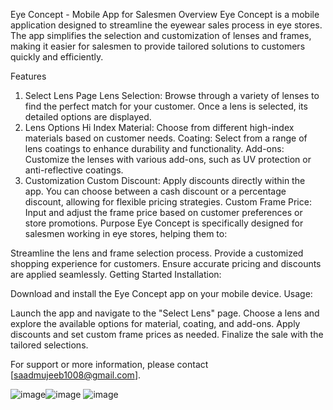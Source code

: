 Eye Concept - Mobile App for Salesmen
Overview
Eye Concept is a mobile application designed to streamline the eyewear sales process in eye stores. The app simplifies the selection and customization of lenses and frames, making it easier for salesmen to provide tailored solutions to customers quickly and efficiently.

Features
1. Select Lens Page
Lens Selection: Browse through a variety of lenses to find the perfect match for your customer. Once a lens is selected, its detailed options are displayed.
2. Lens Options
Hi Index Material: Choose from different high-index materials based on customer needs.
Coating: Select from a range of lens coatings to enhance durability and functionality.
Add-ons: Customize the lenses with various add-ons, such as UV protection or anti-reflective coatings.
3. Customization
Custom Discount: Apply discounts directly within the app. You can choose between a cash discount or a percentage discount, allowing for flexible pricing strategies.
Custom Frame Price: Input and adjust the frame price based on customer preferences or store promotions.
Purpose
Eye Concept is specifically designed for salesmen working in eye stores, helping them to:

Streamline the lens and frame selection process.
Provide a customized shopping experience for customers.
Ensure accurate pricing and discounts are applied seamlessly.
Getting Started
Installation:

Download and install the Eye Concept app on your mobile device.
Usage:

Launch the app and navigate to the "Select Lens" page.
Choose a lens and explore the available options for material, coating, and add-ons.
Apply discounts and set custom frame prices as needed.
Finalize the sale with the tailored selections.

For support or more information, please contact [saadmujeeb1008@gmail.com].

![image](https://github.com/user-attachments/assets/6d0a7b30-58f4-4df9-a23e-0c3b00c3c190)![image](https://github.com/user-attachments/assets/d8ef0c62-0f18-4908-ae40-5e5d02023777)
![image](https://github.com/user-attachments/assets/5be3280e-1b3e-46ef-8b5b-b328657a7b81)



